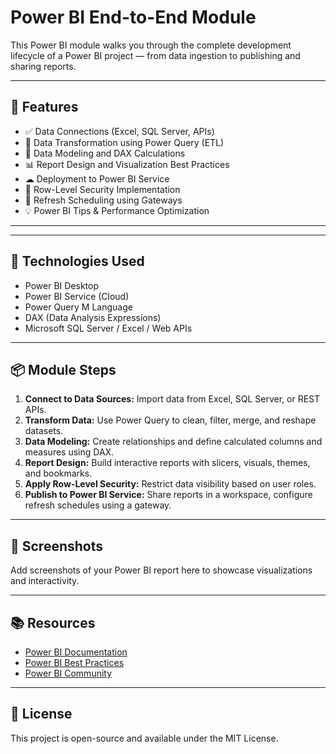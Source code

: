 <!DOCTYPE html>
<html lang="en">
<head>
  <meta charset="UTF-8">

  
</head>
<body>

  <h1>Power BI End-to-End Module</h1>

  <p>This Power BI module walks you through the complete development lifecycle of a Power BI project — from data ingestion to publishing and sharing reports.</p>

  <hr>

  <h2>🚀 Features</h2>
  <ul>
    <li>✅ Data Connections (Excel, SQL Server, APIs)</li>
    <li>🔄 Data Transformation using Power Query (ETL)</li>
    <li>🧠 Data Modeling and DAX Calculations</li>
    <li>📊 Report Design and Visualization Best Practices</li>
    <li>☁ Deployment to Power BI Service</li>
    <li>🔐 Row-Level Security Implementation</li>
    <li>🔄 Refresh Scheduling using Gateways</li>
    <li>💡 Power BI Tips & Performance Optimization</li>
  </ul>

  <hr>

  

  <hr>

  <h2>🔧 Technologies Used</h2>
  <ul>
    <li>Power BI Desktop</li>
    <li>Power BI Service (Cloud)</li>
    <li>Power Query M Language</li>
    <li>DAX (Data Analysis Expressions)</li>
    <li>Microsoft SQL Server / Excel / Web APIs</li>
  </ul>

  <hr>

  <h2>📦 Module Steps</h2>
  <ol>
    <li><strong>Connect to Data Sources:</strong> Import data from Excel, SQL Server, or REST APIs.</li>
    <li><strong>Transform Data:</strong> Use Power Query to clean, filter, merge, and reshape datasets.</li>
    <li><strong>Data Modeling:</strong> Create relationships and define calculated columns and measures using DAX.</li>
    <li><strong>Report Design:</strong> Build interactive reports with slicers, visuals, themes, and bookmarks.</li>
    <li><strong>Apply Row-Level Security:</strong> Restrict data visibility based on user roles.</li>
    <li><strong>Publish to Power BI Service:</strong> Share reports in a workspace, configure refresh schedules using a gateway.</li>
  </ol>

  <hr>

  <h2>📸 Screenshots</h2>
  <p>Add screenshots of your Power BI report here to showcase visualizations and interactivity.</p>

  <hr>

  <h2>📚 Resources</h2>
  <ul>
    <li><a href="https://learn.microsoft.com/en-us/power-bi/">Power BI Documentation</a></li>
    <li><a href="https://docs.microsoft.com/en-us/power-bi/guidance/">Power BI Best Practices</a></li>
    <li><a href="https://community.powerbi.com/">Power BI Community</a></li>
  </ul>

  <hr>

  <h2>📝 License</h2>
  <p>This project is open-source and available under the MIT License.</p>

</body>
</html>
